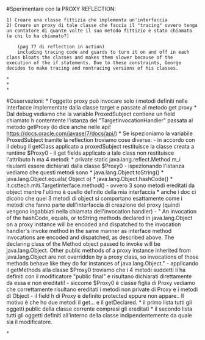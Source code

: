 #Sperimentare con la PROXY REFLECTION:

	1) Creare una classe fittizia che implementa un'interfaccia
	2) Creare un proxy di tale classe che faccia il "tracing" ovvero tenga un contatore di quante volte il suo metodo fittizio è stato chiamato (e chi lo ha chiamato?)

		(pag 77 di reflection in action)
		including tracing code and guards to turn it on and off in each class bloats the classes and makes them slower because of the execution of the if statements. Due to these constraints, George decides to make tracing and nontracing versions of his classes.

	*
	*
	*

#Osservazioni:
	* l'oggetto proxy può invocare solo i metodi definiti nelle interfacce implementate dalla classe target e passate al metodo get proxy
	* Dal debug vediamo che la variable ProxedSubject contiene un field chiamato h contentente l'istanza del "TargetInvocationHandler" passata al metodo getProxy (lo dice anche nelle api! https://docs.oracle.com/javase/7/docs/api/)
	* Se ispezioniamo la variabile ProxedSubject tramite la reflection troviamo cose diverse:
		- in accordo con il debug il getClass applicato a proxedSubject restituisce la classe creata a runtime $Proxy0
		- il get fields applicato a tale class non restituisce l'attributo h ma 4 metodi:
			* private static java.lang.reflect.Method m_i 	risulanti essere dichiarati dalla classe $Proxy0
		- ispezionando l'istanza vediamo che questi metodi sono
			* java.lang.Object.toString()
			* java.lang.Object.equals( Object o)
			* java.lang.Object.hashCode()
			* it.csttech.miti.TargetInterface.method()
		- ovvero 3 sono metodi ereditati da object mentre l'ultimo è quello definito della mia interfaccia
			* anche i doc ci dicono che quei 3 metodi di object si comportano esattamente come i metodi che fanno parte dell'interfaccia di creazione del proxy (quindi vengono ingabbiati nella chiamata dell'invocation handler)
				- " An invocation of the hashCode, equals, or toString methods declared in java.lang.Object on a proxy instance will be encoded and dispatched to the invocation handler's invoke method in the same manner as interface method invocations are encoded and dispatched, as described above. The declaring class of the Method object passed to invoke will be java.lang.Object. Other public methods of a proxy instance inherited from java.lang.Object are not overridden by a proxy class, so invocations of those methods behave like they do for instances of java.lang.Object."
		- applicando il getMethods alla classe $Proxy0 troviamo che i 4 metodi suddetti li ha definiti con il modificatore "public final" e risultano dichiarati direttamente da essa e non  ereditati!
		- siccome $Proxy0 è classe figlia di Proxy vediamo che correttamente risultano ereditati i metodi non private di Proxy e i metodi di Object
		- il field h di Proxy è definito protected eppure non appare.. Il motivo è che ho due metodi il get... e il getDeclared.
			* il primo lista tutti gli oggetti public della classe corrente compresi gli ereditati
			* il secondo lista tutti gli oggetti definiti all'interno della classe indipendentemente da quale sia il modificatore.

	*

